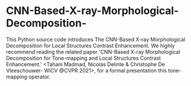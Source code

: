 # CNN-Based-X-ray-Morphological-Decomposition-
This Python source code introduces The CNN-Based X-ray Morphological Decomposition for Local Structures Contrast Enhancement. We highly recommend reading the related paper 'CNN-Based X-ray Morphological Decomposition for Tone-mapping and Local Structures Contrast Enhancement.' &lt;Tahani Madmad, Nicolas Delinte &amp; Christophe De Vleeschouwer- WiCV @CVPR 2021>, for a formal presentation this tone-mapping operator.
